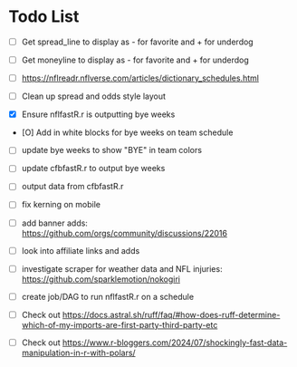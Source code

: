 # Todo List

- [ ] Get spread_line to display as - for favorite and + for underdog
- [ ] Get moneyline to display as - for favorite and + for underdog
- [ ] https://nflreadr.nflverse.com/articles/dictionary_schedules.html
- [ ] Clean up spread and odds style layout

- [X] Ensure nflfastR.r is outputting bye weeks
- [O] Add in white blocks for bye weeks on team schedule
- [ ] update bye weeks to show "BYE" in team colors
- [ ] update cfbfastR.r to output bye weeks
- [ ] output data from cfbfastR.r

- [ ] fix kerning on mobile
- [ ] add banner adds: https://github.com/orgs/community/discussions/22016
- [ ] look into affiliate links and adds
- [ ] investigate scraper for weather data and NFL injuries: https://github.com/sparklemotion/nokogiri
- [ ] create job/DAG to run nflfastR.r on a schedule
- [ ] Check out https://docs.astral.sh/ruff/faq/#how-does-ruff-determine-which-of-my-imports-are-first-party-third-party-etc
- [ ] Check out https://www.r-bloggers.com/2024/07/shockingly-fast-data-manipulation-in-r-with-polars/
